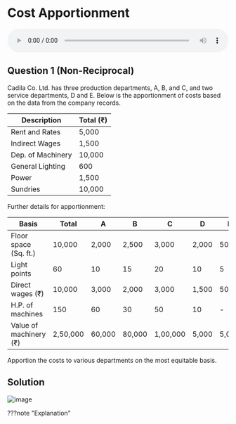 # Cost Apportionment 

<audio controls style="width: 100%;">
  <source src="../../../../../audio/4th_sem/CMA/Unit-2 Material Cost, Labour Cost and Overheads/2.k Overheads.mp3" type="audio/mpeg">
  Your browser does not support the audio element.
</audio>



## Question 1 (Non-Reciprocal)
Cadila Co. Ltd. has three production departments, A, B, and C, and two service departments, D and E. Below is the apportionment of costs based on the data from the company records.


| Description            | Total (₹) | 
|------------------------|-----------|
| Rent and Rates         | 5,000     |
| Indirect Wages         | 1,500     |
| Dep. of Machinery      | 10,000    |
| General Lighting       | 600       |
| Power                  | 1,500     |
| Sundries               | 10,000    |

Further details for apportionment:

| Basis                  | Total     | A       | B       | C       | D       | E       |
|------------------------|-----------|---------|---------|---------|---------|---------|
| Floor space (Sq. ft.)  | 10,000    | 2,000   | 2,500   | 3,000   | 2,000   | 500     |
| Light points           | 60        | 10      | 15      | 20      | 10      | 5       |
| Direct wages (₹)       | 10,000    | 3,000   | 2,000   | 3,000   | 1,500   | 500     |
| H.P. of machines       | 150       | 60      | 30      | 50      | 10      | -       |
| Value of machinery (₹) | 2,50,000  | 60,000  | 80,000  | 1,00,000| 5,000   | 5,000   |

Apportion the costs to various departments on the most equitable basis.

## Solution

![image](https://github.com/Collegehive/Notes/assets/159722383/a97901d3-31f9-4404-9034-aaed68de504d)


???note "Explanation"
  

